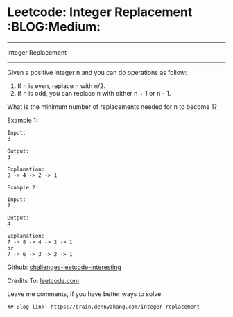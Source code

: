 # Leetcode: Integer Replacement     :BLOG:Medium:


---

Integer Replacement  

---

Given a positive integer n and you can do operations as follow:  

1.  If n is even, replace n with n/2.
2.  If n is odd, you can replace n with either n + 1 or n - 1.

What is the minimum number of replacements needed for n to become 1?  

Example 1:  

    Input:
    8
    
    Output:
    3
    
    Explanation:
    8 -> 4 -> 2 -> 1

    Example 2:
    
    Input:
    7
    
    Output:
    4
    
    Explanation:
    7 -> 8 -> 4 -> 2 -> 1
    or
    7 -> 6 -> 3 -> 2 -> 1

Github: [challenges-leetcode-interesting](https://github.com/DennyZhang/challenges-leetcode-interesting/tree/master/integer-replacement)  

Credits To: [leetcode.com](https://leetcode.com/problems/integer-replacement/description/)  

Leave me comments, if you have better ways to solve.  

    ## Blog link: https://brain.dennyzhang.com/integer-replacement